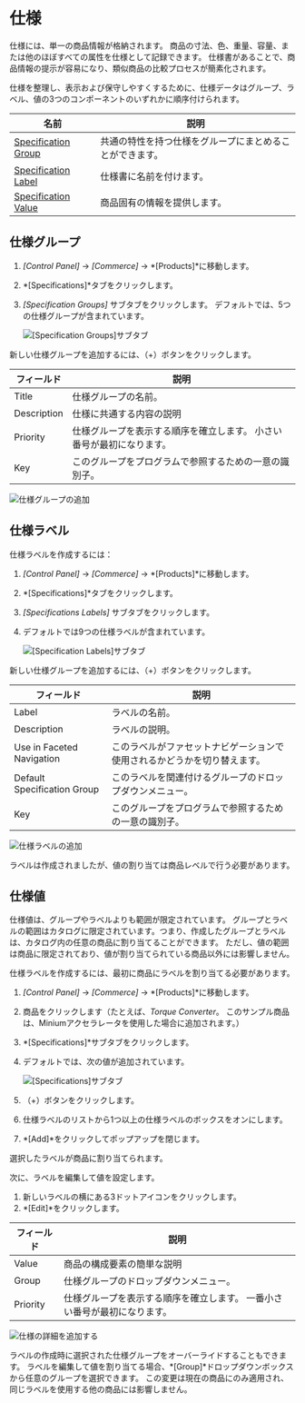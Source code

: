 # 仕様

仕様には、単一の商品情報が格納されます。 商品の寸法、色、重量、容量、または他のほぼすべての属性を仕様として記録できます。 仕様書があることで、商品情報の提示が容易になり、類似商品の比較プロセスが簡素化されます。

仕様を整理し、表示および保守しやすくするために、仕様データはグループ、ラベル、値の3つのコンポーネントのいずれかに順序付けられます。

| 名前                                           | 説明                           |
| -------------------------------------------- | ---------------------------- |
| [Specification Group](#specification-groups) | 共通の特性を持つ仕様をグループにまとめることができます。 |
| [Specification Label](#specification-labels) | 仕様書に名前を付けます。                 |
| [Specification Value](#specification-values) | 商品固有の情報を提供します。               |

## 仕様グループ

1.  *[Control Panel]* → *[Commerce]* → *[Products]*に移動します。

2.  *[Specifications]*タブをクリックします。

3.  *[Specification Groups]* サブタブをクリックします。 デフォルトでは、5つの仕様グループが含まれています。

    ![[Specification Groups]サブタブ](./specifications/images/01.png)

新しい仕様グループを追加するには、（+）ボタンをクリックします。

| フィールド       | 説明                                  |
| ----------- | ----------------------------------- |
| Title       | 仕様グループの名前。                          |
| Description | 仕様に共通する内容の説明                        |
| Priority    | 仕様グループを表示する順序を確立します。 小さい番号が最初になります。 |
| Key         | このグループをプログラムで参照するための一意の識別子。         |

![仕様グループの追加](./specifications/images/02.png)

## 仕様ラベル

仕様ラベルを作成するには：

1.  *[Control Panel]* → *[Commerce]* → *[Products]*に移動します。

2.  *[Specifications]*タブをクリックします。

3.  *[Specifications Labels]* サブタブをクリックします。

4.  デフォルトでは9つの仕様ラベルが含まれています。

    ![[Specification Labels]サブタブ](./specifications/images/03.png)

新しい仕様グループを追加するには、（+）ボタンをクリックします。

| フィールド                       | 説明                                   |
| --------------------------- | ------------------------------------ |
| Label                       | ラベルの名前。                              |
| Description                 | ラベルの説明。                              |
| Use in Faceted Navigation   | このラベルがファセットナビゲーションで使用されるかどうかを切り替えます。 |
| Default Specification Group | このラベルを関連付けるグループのドロップダウンメニュー。         |
| Key                         | このグループをプログラムで参照するための一意の識別子。          |

![仕様ラベルの追加](./specifications/images/04.png)

ラベルは作成されましたが、値の割り当ては商品レベルで行う必要があります。

## 仕様値

仕様値は、グループやラベルよりも範囲が限定されています。 グループとラベルの範囲はカタログに限定されています。つまり、作成したグループとラベルは、カタログ内の任意の商品に割り当てることができます。 ただし、値の範囲は商品に限定されており、値が割り当てられている商品以外には影響しません。

仕様ラベルを作成するには、最初に商品にラベルを割り当てる必要があります。

1.  *[Control Panel]* → *[Commerce]* → *[Products]*に移動します。

2.  商品をクリックします（たとえば、*Torque Converter*。 このサンプル商品は、Miniumアクセラレータを使用した場合に追加されます。）

3.  *[Specifications]*サブタブをクリックします。

4.  デフォルトでは、次の値が追加されています。

    ![[Specifications]サブタブ](./specifications/images/05.png)

5.  （+）ボタンをクリックします。

6.  仕様ラベルのリストから1つ以上の仕様ラベルのボックスをオンにします。

7.  *[Add]*をクリックしてポップアップを閉じます。

選択したラベルが商品に割り当てられます。

次に、ラベルを編集して値を設定します。

1.  新しいラベルの横にある3ドットアイコンをクリックします。
2.  *[Edit]*をクリックします。

| フィールド    | 説明                                    |
| -------- | ------------------------------------- |
| Value    | 商品の構成要素の簡単な説明                         |
| Group    | 仕様グループのドロップダウンメニュー。                   |
| Priority | 仕様グループを表示する順序を確立します。 一番小さい番号が最初になります。 |

![仕様の詳細を追加する](./specifications/images/06.png)

ラベルの作成時に選択された仕様グループをオーバーライドすることもできます。 ラベルを編集して値を割り当てる場合、*[Group]*ドロップダウンボックスから任意のグループを選択できます。 この変更は現在の商品にのみ適用され、同じラベルを使用する他の商品には影響しません。
